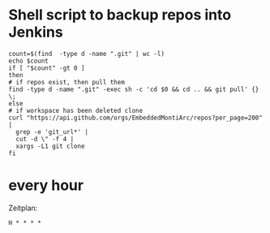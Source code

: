# Shell script to backup repos into Jenkins
```
count=$(find  -type d -name ".git" | wc -l)
echo $count
if [ "$count" -gt 0 ]
then
# if repos exist, then pull them
find -type d -name ".git" -exec sh -c 'cd $0 && cd .. && git pull' {} \;
else
# if workspace has been deleted clone
curl "https://api.github.com/orgs/EmbeddedMontiArc/repos?per_page=200" |
  grep -e 'git_url*' |
  cut -d \" -f 4 |
  xargs -L1 git clone
fi
```
# every hour

Zeitplan:
```
H * * * *
```
